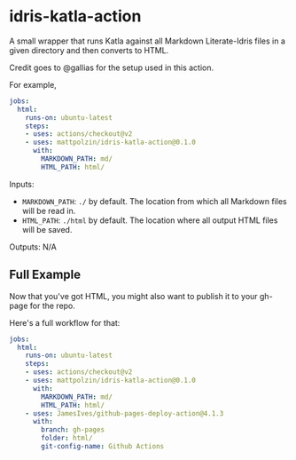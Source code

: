 # idris-katla-action

A small wrapper that runs Katla against all Markdown Literate-Idris files in a given directory and then converts to HTML.

Credit goes to @gallias for the setup used in this action.

For example,
```yaml
jobs:
  html:
    runs-on: ubuntu-latest
    steps:
    - uses: actions/checkout@v2
    - uses: mattpolzin/idris-katla-action@0.1.0
      with:
        MARKDOWN_PATH: md/
        HTML_PATH: html/
```

Inputs:
- `MARKDOWN_PATH`: `./` by default. The location from which all Markdown files will be read in.
- `HTML_PATH`: `./html` by default. The location where all output HTML files will be saved.

Outputs:
N/A

## Full Example
Now that you've got HTML, you might also want to publish it to your gh-page for the repo.

Here's a full workflow for that:
```yaml
jobs:
  html:
    runs-on: ubuntu-latest
    steps:
    - uses: actions/checkout@v2
    - uses: mattpolzin/idris-katla-action@0.1.0
      with:
        MARKDOWN_PATH: md/
        HTML_PATH: html/
    - uses: JamesIves/github-pages-deploy-action@4.1.3
      with:
        branch: gh-pages
        folder: html/
        git-config-name: Github Actions
```

